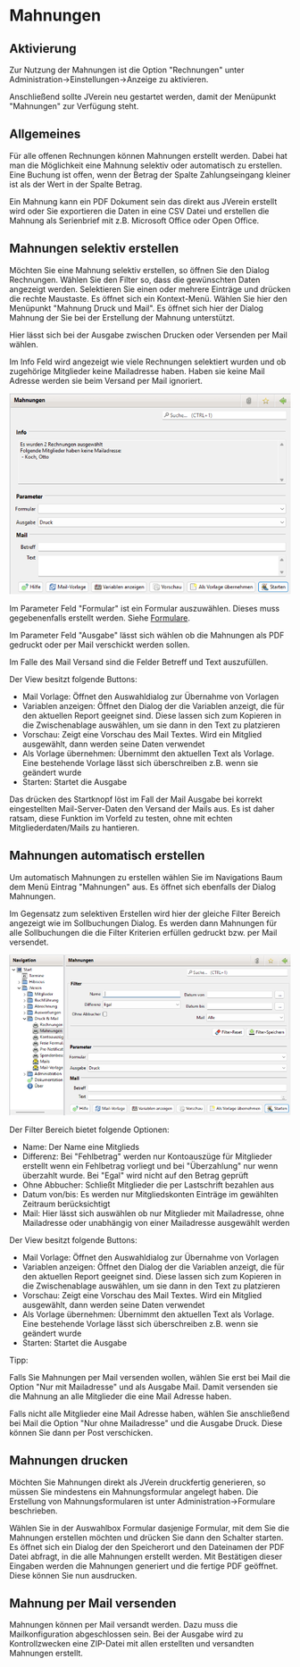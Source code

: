 # Mahnungen

## Aktivierung

Zur Nutzung der Mahnungen ist die Option "Rechnungen" unter Administration->Einstellungen->Anzeige zu aktivieren.

Anschließend sollte JVerein neu gestartet werden, damit der Menüpunkt "Mahnungen" zur Verfügung steht.

## Allgemeines

Für alle offenen Rechnungen können Mahnungen erstellt werden. Dabei hat man die Möglichkeit eine Mahnung selektiv oder automatisch zu erstellen. Eine Buchung ist offen, wenn der Betrag der Spalte Zahlungseingang kleiner ist als der Wert in der Spalte Betrag.

Ein Mahnung kann ein PDF Dokument sein das direkt aus JVerein erstellt wird oder Sie exportieren die Daten in eine CSV Datei und erstellen die Mahnung als Serienbrief mit z.B. Microsoft Office oder Open Office.

## Mahnungen selektiv erstellen

Möchten Sie eine Mahnung selektiv erstellen, so öffnen Sie den Dialog Rechnungen. Wählen Sie den Filter so, dass die gewünschten Daten angezeigt werden. Selektieren Sie einen oder mehrere Einträge und drücken die rechte Maustaste. Es öffnet sich ein Kontext-Menü. Wählen Sie hier den Menüpunkt "Mahnung Druck und Mail". Es öffnet sich hier der Dialog Mahnung der Sie bei der Erstellung der Mahnung unterstützt.

Hier lässt sich bei der Ausgabe zwischen Drucken oder Versenden per Mail wählen.

Im Info Feld wird angezeigt wie viele Rechnungen selektiert wurden und ob zugehörige Mitglieder keine Mailadresse haben. Haben sie keine Mail Adresse werden sie beim Versand per Mail ignoriert.

![](img/MahnungenDruckMailView1.png)

Im Parameter Feld "Formular" ist ein Formular auszuwählen. Dieses muss gegebenenfalls erstellt werden. Siehe [Formulare](../administration/mitglieder/formulare.md).

Im Parameter Feld "Ausgabe" lässt sich wählen ob die Mahnungen als PDF gedruckt oder per Mail verschickt werden sollen.

Im Falle des Mail Versand sind die Felder Betreff und Text auszufüllen.

Der View besitzt folgende Buttons:

* Mail Vorlage: Öffnet den Auswahldialog zur Übernahme von Vorlagen
* Variablen anzeigen: Öffnet den Dialog der die Variablen anzeigt, die für den aktuellen Report geeignet sind. Diese lassen sich zum Kopieren in die Zwischenablage auswählen, um sie dann in den Text zu platzieren
* Vorschau: Zeigt eine Vorschau des Mail Textes. Wird ein Mitglied ausgewählt, dann werden seine Daten verwendet
* Als Vorlage übernehmen: Übernimmt den aktuellen Text als Vorlage. Eine bestehende Vorlage lässt sich überschreiben z.B. wenn sie geändert wurde
* Starten: Startet die Ausgabe

Das drücken des Startknopf löst im Fall der Mail Ausgabe bei korrekt eingestellten Mail-Server-Daten den Versand der Mails aus. Es ist daher ratsam, diese Funktion im Vorfeld zu testen, ohne mit echten Mitgliederdaten/Mails zu hantieren.

## Mahnungen automatisch erstellen

Um automatisch Mahnungen zu erstellen wählen Sie im Navigations Baum dem Menü Eintrag "Mahnungen" aus. Es öffnet sich ebenfalls der Dialog Mahnungen.

Im Gegensatz zum selektiven Erstellen wird hier der gleiche Filter Bereich angezeigt wie im Sollbuchungen Dialog. Es werden dann Mahnungen für alle Sollbuchungen die die Filter Kriterien erfüllen gedruckt bzw. per Mail versendet.

![](img/MahnungenDruckMailView2.png)

Der Filter Bereich bietet folgende Optionen:

* Name: Der Name eine Mitglieds
* Differenz: Bei "Fehlbetrag" werden nur Kontoauszüge für Mitglieder erstellt wenn ein Fehlbetrag vorliegt und bei "Überzahlung" nur wenn überzahlt wurde. Bei "Egal" wird nicht auf den Betrag geprüft
* Ohne Abbucher: Schließt Mitglieder die per Lastschrift bezahlen aus
* Datum von/bis: Es werden nur Mitgliedskonten Einträge im gewählten Zeitraum berücksichtigt
* Mail: Hier lässt sich auswählen ob nur Mitglieder mit Mailadresse, ohne Mailadresse oder unabhängig von einer Mailadresse ausgewählt werden

Der View besitzt folgende Buttons:

* Mail Vorlage: Öffnet den Auswahldialog zur Übernahme von Vorlagen
* Variablen anzeigen: Öffnet den Dialog der die Variablen anzeigt, die für den aktuellen Report geeignet sind. Diese lassen sich zum Kopieren in die Zwischenablage auswählen, um sie dann in den Text zu platzieren
* Vorschau: Zeigt eine Vorschau des Mail Textes. Wird ein Mitglied ausgewählt, dann werden seine Daten verwendet
* Als Vorlage übernehmen: Übernimmt den aktuellen Text als Vorlage. Eine bestehende Vorlage lässt sich überschreiben z.B. wenn sie geändert wurde
* Starten: Startet die Ausgabe

Tipp:

Falls Sie Mahnungen per Mail versenden wollen, wählen Sie erst bei Mail die Option "Nur mit Mailadresse" und als Ausgabe Mail. Damit versenden sie die Mahnung an alle Mitglieder die eine Mail Adresse haben.

Falls nicht alle Mitglieder eine Mail Adresse haben, wählen Sie anschließend bei Mail die Option "Nur ohne Mailadresse" und die Ausgabe Druck. Diese können Sie dann per Post verschicken.

## Mahnungen drucken

Möchten Sie Mahnungen direkt als JVerein druckfertig generieren, so müssen Sie mindestens ein Mahnungsformular angelegt haben. Die Erstellung von Mahnungsformularen ist unter Administration->Formulare beschrieben.

Wählen Sie in der Auswahlbox Formular dasjenige Formular, mit dem Sie die Mahnungen erstellen möchten und drücken Sie dann den Schalter starten. Es öffnet sich ein Dialog der den Speicherort und den Dateinamen der PDF Datei abfragt, in die alle Mahnungen erstellt werden. Mit Bestätigen dieser Eingaben werden die Mahnungen generiert und die fertige PDF geöffnet. Diese können Sie nun ausdrucken.

## Mahnung per Mail versenden

Mahnungen können per Mail versandt werden. Dazu muss die Mailkonfiguration abgeschlossen sein. Bei der Ausgabe wird zu Kontrollzwecken eine ZIP-Datei mit allen erstellten und versandten Mahnungen erstellt.
